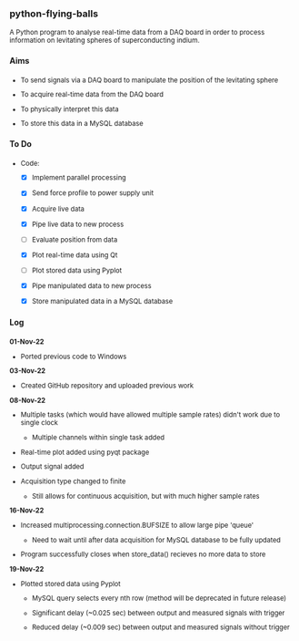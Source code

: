 ### python-flying-balls
<sub>
  A Python program to analyse real-time data from a DAQ board in order to process information on levitating spheres of superconducting indium.


</sub>

#### Aims
<sub>

 * To send signals via a DAQ board to manipulate the position of the levitating sphere

 * To acquire real-time data from the DAQ board

 * To physically interpret this data

 * To store this data in a MySQL database


</sub>

#### To Do
<sub>

 * Code:

   - [X] Implement parallel processing
   - [X] Send force profile to power supply unit
   - [X] Acquire live data
   - [X] Pipe live data to new process
   - [ ] Evaluate position from data
   - [X] Plot real-time data using Qt
   - [ ] Plot stored data using Pyplot
   - [X] Pipe manipulated data to new process
   - [X] Store manipulated data in a MySQL database


</sub>

#### Log
<sub>

 **01-Nov-22**

 * Ported previous code to Windows

 **03-Nov-22**

  * Created GitHub repository and uploaded previous work

 **08-Nov-22**

 * Multiple tasks (which would have allowed multiple sample rates) didn't work due to single clock

   * Multiple channels within single task added

 * Real-time plot added using pyqt package

 * Output signal added

 * Acquisition type changed to finite

   * Still allows for continuous acquisition, but with much higher sample rates

 **16-Nov-22**

 * Increased multiprocessing.connection.BUFSIZE to allow large pipe 'queue'

   * Need to wait until after data acquisition for MySQL database to be fully updated

 * Program successfully closes when store_data() recieves no more data to store

 **19-Nov-22**

 * Plotted stored data using Pyplot

   * MySQL query selects every nth row (method will be deprecated in future release)

   * Significant delay (~0.025 sec) between output and measured signals with trigger

   * Reduced delay (~0.009 sec) between output and measured signals without trigger


</sub>